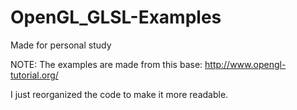# OpenGL_GLSL-Examples
Made for personal study

NOTE: The examples are made from this base: http://www.opengl-tutorial.org/ 

I just reorganized the code to make it more readable.
